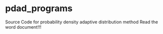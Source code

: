# pdad_programs
Source Code for probability density adaptive distribution method
Read the word document!!!
